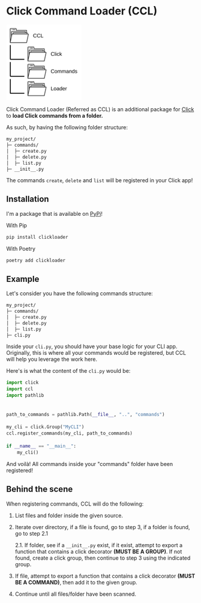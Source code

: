 # Click Command Loader (CCL)

![Click Command Loader](.github/CCL.png)

Click Command Loader (Referred as CCL) is an additional package for [Click](https://click.palletsprojects.com/) to **load Click commands from a folder.**

As such, by having the following folder structure:

```ascii
my_project/
├─ commands/
│  ├─ create.py
│  ├─ delete.py
│  ├─ list.py
├─ __init__.py
```

The commands `create`, `delete` and `list` will be registered in your Click app!

## Installation

I'm a package that is available on [PyPi](https://pypi.org/project/clickloader)!

With Pip

```sh
pip install clickloader
```

With Poetry

```sh
poetry add clickloader
```

## Example

Let's consider you have the following commands structure:

```ascii
my_project/
├─ commands/
│  ├─ create.py
│  ├─ delete.py
│  ├─ list.py
├─ cli.py
```

Inside your `cli.py`, you should have your base logic for your CLI app.
Originally, this is where all your commands would be registered, but CCL will help you leverage the work here.

Here's is what the content of the `cli.py` would be:

```py
import click
import ccl
import pathlib


path_to_commands = pathlib.Path(__file__, "..", "commands")

my_cli = click.Group("MyCLI")
ccl.register_commands(my_cli, path_to_commands)

if __name__ == "__main__":
    my_cli()
```

And voilà! All commands inside your "commands" folder have been registered!

## Behind the scene

When registering commands, CCL will do the following:

1. List files and folder inside the given source.

2. Iterate over directory, if a file is found, go to step 3, if a folder is found, go to step 2.1

    2.1. If folder, see if a ``__init__.py`` exist, if it exist, attempt to export a function that contains a click decorator **(MUST BE A GROUP)**. If not found, create a click group, then continue to step 3 using the indicated group.

3. If file, attempt to export a function that contains a click decorator **(MUST BE A COMMAND)**, then add it to the given group.

4. Continue until all files/folder have been scanned.
